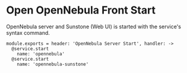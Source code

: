 
# Open OpenNebula Front Start

OpenNebula server and Sunstone (Web UI) is started with the service's syntax command.

    module.exports = header: 'OpenNebula Server Start', handler: ->
      @service.start
        name: 'opennebula'
      @service.start
        name: 'opennebula-sunstone'

